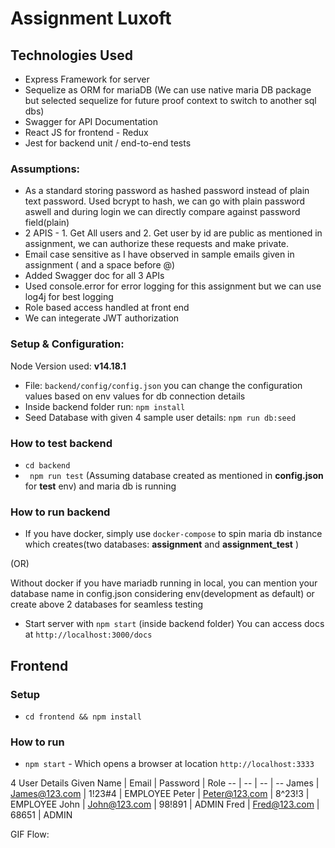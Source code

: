 # Assignment Luxoft

## Technologies Used
- Express Framework for server
- Sequelize as ORM for mariaDB (We can use native maria DB package but selected sequelize for future proof context to switch to another sql dbs)
- Swagger for API Documentation
- React JS for frontend - Redux
- Jest for backend unit / end-to-end tests

### Assumptions:
- As a standard storing password as hashed password instead of plain text password.
    Used bcrypt to hash, we can go with plain password aswell and during login we can directly compare against password field(plain)
- 2 APIS - 1. Get All users and 2. Get user by id are public as mentioned in assignment, we can authorize these requests and make private.
- Email case sensitive as I have observed in sample emails given in assignment ( and a space before @)
- Added Swagger doc for all 3 APIs
- Used console.error for error logging for this assignment but we can use log4j for best logging
- Role based access handled at front end
- We can integerate JWT authorization

### Setup & Configuration:
Node Version used: **v14.18.1**
- File: ```backend/config/config.json``` you can change the configuration values based on env values for db connection details
- Inside backend folder run: ```npm install```
- Seed Database with given 4 sample user details: ```npm run db:seed```

### How to test backend
- ```cd backend```
- ``` npm run test``` (Assuming database created as mentioned in **config.json** for **test** env) and maria db is running

### How to run backend
- If you have docker, simply use ```docker-compose``` to spin maria db instance which creates(two databases: **assignment** and **assignment_test** )

(OR)

Without docker if you have mariadb running in local, you can mention your database name in config.json considering env(development as default) or create above 2 databases for seamless testing

- Start server with ```npm start``` (inside backend folder)
You can access docs at ```http://localhost:3000/docs```

## Frontend
### Setup
- ```cd frontend && npm install```
### How to run 
- ```npm start``` - Which opens a browser at location ```http://localhost:3333```

4 User Details Given
Name | Email | Password | Role
-- | -- | -- | --
James | James@123.com | 1!23#4 | EMPLOYEE
Peter | Peter@123.com | 8^23!3 | EMPLOYEE
John | John@123.com | 98!891 | ADMIN
Fred | Fred@123.com | 68651 | ADMIN

GIF Flow:
